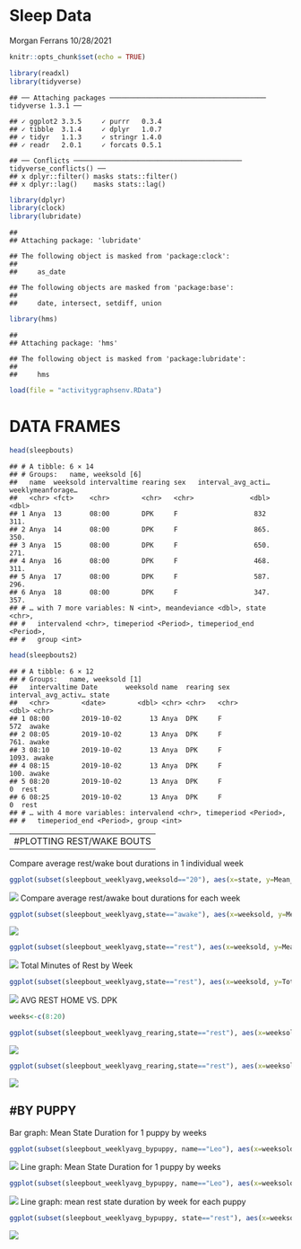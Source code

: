 Sleep Data
================
Morgan Ferrans
10/28/2021

``` r
knitr::opts_chunk$set(echo = TRUE)
```

``` r
library(readxl)    
library(tidyverse)
```

    ## ── Attaching packages ─────────────────────────────────────── tidyverse 1.3.1 ──

    ## ✓ ggplot2 3.3.5     ✓ purrr   0.3.4
    ## ✓ tibble  3.1.4     ✓ dplyr   1.0.7
    ## ✓ tidyr   1.1.3     ✓ stringr 1.4.0
    ## ✓ readr   2.0.1     ✓ forcats 0.5.1

    ## ── Conflicts ────────────────────────────────────────── tidyverse_conflicts() ──
    ## x dplyr::filter() masks stats::filter()
    ## x dplyr::lag()    masks stats::lag()

``` r
library(dplyr)
library(clock)
library(lubridate)
```

    ## 
    ## Attaching package: 'lubridate'

    ## The following object is masked from 'package:clock':
    ## 
    ##     as_date

    ## The following objects are masked from 'package:base':
    ## 
    ##     date, intersect, setdiff, union

``` r
library(hms)
```

    ## 
    ## Attaching package: 'hms'

    ## The following object is masked from 'package:lubridate':
    ## 
    ##     hms

``` r
load(file = "activitygraphsenv.RData")
```

# DATA FRAMES

``` r
head(sleepbouts)
```

    ## # A tibble: 6 × 14
    ## # Groups:   name, weeksold [6]
    ##   name  weeksold intervaltime rearing sex   interval_avg_acti… weeklymeanforage…
    ##   <chr> <fct>    <chr>        <chr>   <chr>              <dbl>             <dbl>
    ## 1 Anya  13       08:00        DPK     F                   832               311.
    ## 2 Anya  14       08:00        DPK     F                   865.              350.
    ## 3 Anya  15       08:00        DPK     F                   650.              271.
    ## 4 Anya  16       08:00        DPK     F                   468.              311.
    ## 5 Anya  17       08:00        DPK     F                   587.              296.
    ## 6 Anya  18       08:00        DPK     F                   347.              357.
    ## # … with 7 more variables: N <int>, meandeviance <dbl>, state <chr>,
    ## #   intervalend <chr>, timeperiod <Period>, timeperiod_end <Period>,
    ## #   group <int>

``` r
head(sleepbouts2)
```

    ## # A tibble: 6 × 12
    ## # Groups:   name, weeksold [1]
    ##   intervaltime Date       weeksold name  rearing sex   interval_avg_activ… state
    ##   <chr>        <date>        <dbl> <chr> <chr>   <chr>               <dbl> <chr>
    ## 1 08:00        2019-10-02       13 Anya  DPK     F                    572  awake
    ## 2 08:05        2019-10-02       13 Anya  DPK     F                    761. awake
    ## 3 08:10        2019-10-02       13 Anya  DPK     F                   1093. awake
    ## 4 08:15        2019-10-02       13 Anya  DPK     F                    100. awake
    ## 5 08:20        2019-10-02       13 Anya  DPK     F                      0  rest 
    ## 6 08:25        2019-10-02       13 Anya  DPK     F                      0  rest 
    ## # … with 4 more variables: intervalend <chr>, timeperiod <Period>,
    ## #   timeperiod_end <Period>, group <int>

|                            |
|----------------------------|
| \#PLOTTING REST/WAKE BOUTS |

Compare average rest/wake bout durations in 1 individual week

``` r
ggplot(subset(sleepbout_weeklyavg,weeksold=="20"), aes(x=state, y=Mean_mins))+ geom_col(aes(fill=state)) + ggtitle("Average Sleep/Awake Bout Duration: 20 weeks") + xlab("State")+ ylab("Mean State Duration (min)") + labs(colour = "State")
```

![](sleepdata_files/figure-gfm/unnamed-chunk-3-1.png)<!-- --> Compare
average rest/awake bout durations for each week

``` r
ggplot(subset(sleepbout_weeklyavg,state=="awake"), aes(x=weeksold, y=Mean_mins))+ geom_col(aes(fill=weeksold)) + ggtitle("Avg Duration of Awake Bouts by Week") + xlab("Weeks Old")+ ylab("Mean State Duration (min)") + labs(colour = "Age (weeks)")
```

![](sleepdata_files/figure-gfm/unnamed-chunk-4-1.png)<!-- -->

``` r
ggplot(subset(sleepbout_weeklyavg,state=="rest"), aes(x=weeksold, y=Mean_mins))+ geom_col(aes(fill=weeksold)) + ggtitle("Avg Duration of Rest Bouts by Week") + xlab("Weeks Old")+ ylab("Mean State Duration (min)") + labs(colour = "Age (weeks)")
```

![](sleepdata_files/figure-gfm/unnamed-chunk-4-2.png)<!-- --> Total
Minutes of Rest by Week

``` r
ggplot(subset(sleepbout_weeklyavg,state=="rest"), aes(x=weeksold, y=Total_mins))+ geom_col(aes(fill=weeksold)) + ggtitle("Average Total Rest by Week") + xlab("Weeks Old")+ ylab("Total Rest (min)") + labs(colour = "Age (weeks)")
```

![](sleepdata_files/figure-gfm/unnamed-chunk-5-1.png)<!-- --> AVG REST
HOME VS. DPK

``` r
weeks<-c(8:20)

ggplot(subset(sleepbout_weeklyavg_rearing,state=="rest"), aes(x=weeksold, y=Mean_mins, colour=rearing, group=rearing)) + geom_point() + geom_line() + ggtitle("Avg Duration of Rest Bouts by Week: Home vs. DPK") + xlab("Weeks Old")+ ylab("Avg State Duration (min)") + labs(colour = "Rearing") + scale_x_continuous(breaks=weeks)
```

![](sleepdata_files/figure-gfm/unnamed-chunk-6-1.png)<!-- -->

``` r
ggplot(subset(sleepbout_weeklyavg_rearing,state=="rest"), aes(x=weeksold, y=Total_mins, colour=rearing, group=rearing)) + geom_point() + geom_line() + ggtitle("Average Total Rest by Week: Home vs. DPK") + xlab("Weeks Old")+ ylab("Rest (mins)") + labs(colour = "Rearing") + scale_x_continuous(breaks=weeks)
```

![](sleepdata_files/figure-gfm/unnamed-chunk-6-2.png)<!-- -->

## \#BY PUPPY

Bar graph: Mean State Duration for 1 puppy by weeks

``` r
ggplot(subset(sleepbout_weeklyavg_bypuppy, name=="Leo"), aes(x=weeksold, y=Mean_mins))+ geom_col(aes(fill=state)) + ggtitle("Leo: Mean Rest State Duration by Week") + xlab("Weeks Old")+ ylab("Mean State Duration (min)") + labs(colour = "Age (weeks)")+ scale_x_continuous(breaks=weeks)
```

![](sleepdata_files/figure-gfm/unnamed-chunk-7-1.png)<!-- --> Line
graph: Mean State Duration for 1 puppy by weeks

``` r
ggplot(subset(sleepbout_weeklyavg_bypuppy, name=="Leo"), aes(x=weeksold, y=Mean_mins, group=state))+ geom_line(aes(colour=state)) + ggtitle("Leo: Mean Rest State Duration by Week") + xlab("Weeks Old")+ ylab("Mean State Duration (min)") + labs(colour = "Age (weeks)")+ scale_x_continuous(breaks=weeks)
```

![](sleepdata_files/figure-gfm/unnamed-chunk-8-1.png)<!-- --> Line
graph: mean rest state duration by week for each puppy

``` r
ggplot(subset(sleepbout_weeklyavg_bypuppy, state=="rest"), aes(x=weeksold, y=Mean_mins, group=name))+ geom_line(aes(colour=name)) + ggtitle("Mean Rest State Duration by Week") + xlab("Weeks Old")+ ylab("Mean State Duration (min)") + labs(colour = "Age (weeks)")+ scale_x_continuous(breaks=weeks)
```

![](sleepdata_files/figure-gfm/unnamed-chunk-9-1.png)<!-- -->
